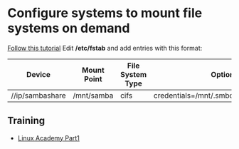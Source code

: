 # Configure systems to mount file systems on demand
[Follow this tutorial](https://linuxize.com/post/how-to-install-and-configure-samba-on-ubuntu-18-04/)
Edit **/etc/fstab** and add entries with this format:

| Device  | Mount Point  | File System Type | Options | Dump | Pass Number  |
|---------|--------------|------------------|---------|------|--------------|
| //ip/sambashare| /mnt/samba | cifs | credentials=/mnt/.smbcredentials,defaults | 0 | 0 |

## Training
* [Linux Academy Part1](https://linuxacademy.com/cp/courses/lesson/course/5412/lesson/8/module/428)